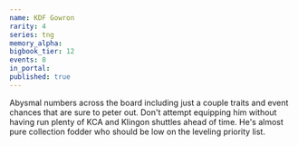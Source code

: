 ```yaml
---
name: KDF Gowron
rarity: 4
series: tng
memory_alpha:
bigbook_tier: 12
events: 8
in_portal:
published: true
---
```


Abysmal numbers across the board including just a couple traits and event chances that are sure to peter out. Don't attempt equipping him without having run plenty of KCA and Klingon shuttles ahead of time. He's almost pure collection fodder who should be low on the leveling priority list.
